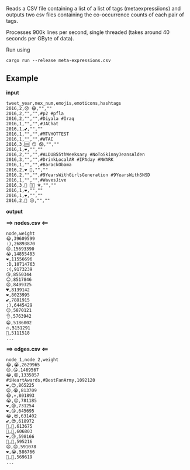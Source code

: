 Reads a CSV file containing a list of a list of tags (metaexpressiions) and outputs two csv files containing the co-occurrence counts of each pair of tags.

Processes 900k lines per second, single threaded (takes around 40 seconds per GByte of data).

Run using

```
cargo run --release meta-expressions.csv
```

## Example


**input**

```csv
tweet_year,mex_num,emojis,emoticons,hashtags
2016,2,😞 😷,"",""
2016,2,"","",#p2 #pfla
2016,2,"","",#Diyala #Iraq
2016,1,"","",#JAChat
2016,1,💕,"",""
2016,1,"","",#MTVHOTTEST
2016,1,"","",#WTAE
2016,3,🆘 😏 😱,"",""
2016,1,❤️,"",""
2016,2,"","",#ALDUB55thWeeksary #NoToSkinnyJeansAlden
2016,3,"","",#DrinkLocalAR #IPAday #NWARK
2016,1,"","",#BarackObama
2016,2,❤️ 🎉,"",""
2016,2,"","",#9YearsWithGirlsGeneration #9YearsWithSNSD
2016,1,"","",#WavesJive
2016,3,🎈 👸🏽 💗,"",""
2016,1,❤️,"",""
2016,1,❤️,"",""
2016,2,🎉 😛,"",""
```

**output**

**==> nodes.csv <==**

```csv
node,weight
😂,39609599
:),26893870
😍,15693390
😭,14855483
❤️,11556696
:D,10714763
:(,9173239
😘,8550344
😊,8517846
😩,8499325
♥,8139142
❤,8023995
💕,7881915
;),6445429
😒,5870121
👌,5763942
😁,5186002
🔥,5151291
💯,5111518
...
```

**==> edges.csv <==**

```csv
node_1,node_2,weight
😂,😭,2629965
😍,😘,1469567
😂,😩,1335857
#iHeartAwards,#BestFanArmy,1092120
❤️,😍,865225
😩,😭,813709
😂,💀,801893
😭,😍,781185
❤,😍,731254
❤️,😘,645695
😂,😍,631402
💕,😍,618972
💙,💛,613675
🎉,🎈,606803
❤,😘,598166
🎉,🎊,595216
😩,😍,591078
❤️,😭,586766
💙,💚,569619
...
```